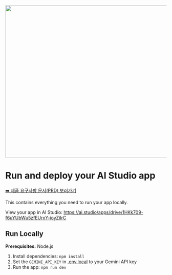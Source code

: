 <div align="center">
<img width="1200" height="475" alt="GHBanner" src="https://github.com/user-attachments/assets/0aa67016-6eaf-458a-adb2-6e31a0763ed6" />
</div>

# Run and deploy your AI Studio app

[➡️ 제품 요구사항 문서(PRD) 보러가기](./PRD.md)

This contains everything you need to run your app locally.

View your app in AI Studio: https://ai.studio/apps/drive/1HKk709-f6uYUbWu5zfEUrxY-ioyZiIrC

## Run Locally

**Prerequisites:**  Node.js


1. Install dependencies:
   `npm install`
2. Set the `GEMINI_API_KEY` in [.env.local](.env.local) to your Gemini API key
3. Run the app:
   `npm run dev`
